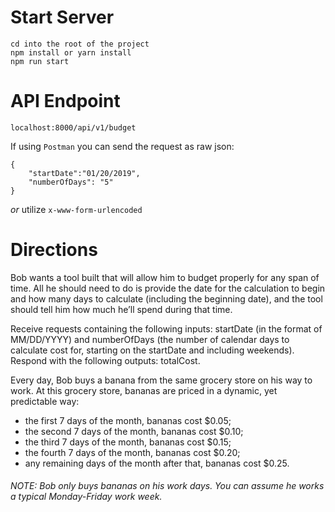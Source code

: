 # Start Server
```
cd into the root of the project
npm install or yarn install
npm run start
```

# API Endpoint
`localhost:8000/api/v1/budget`

If using `Postman` you can send the request as raw json:
```
{
	"startDate":"01/20/2019",
	"numberOfDays": "5"
}
```

_or_ utilize `x-www-form-urlencoded`

# Directions
Bob wants a tool built that will allow him to budget properly for any span of time. All he should need to do is provide the date for the calculation to begin and how many days to calculate (including the beginning date), and the tool should tell him how much he’ll spend during that time.

Receive requests containing the following inputs: startDate (in the format of MM/DD/YYYY) and numberOfDays (the number of calendar days to calculate cost for, starting on the startDate and including weekends). Respond with the following outputs: totalCost.

Every day, Bob buys a banana from the same grocery store on his way to work.
At this grocery store, bananas are priced in a dynamic, yet predictable way: 
- the first 7 days of the month, bananas cost $0.05;
- the second 7 days of the month, bananas cost $0.10; 
- the third 7 days of the month, bananas cost $0.15;
- the fourth 7 days of the month, bananas cost $0.20; 
- any remaining days of the month after that, bananas cost $0.25.

###### NOTE: Bob only buys bananas on his work days. You can assume he works a typical Monday-Friday work week.
